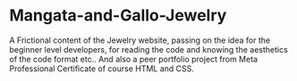 # Mangata-and-Gallo-Jewelry
A Frictional content of the Jewelry website, passing on the idea for the beginner level developers, for reading the code and knowing the aesthetics of the code format etc.. And also a peer portfolio project from Meta Professional Certificate of course HTML and CSS.
